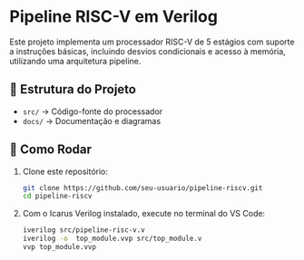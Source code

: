 # Pipeline RISC-V em Verilog

Este projeto implementa um processador RISC-V de 5 estágios com suporte a instruções básicas, incluindo desvios condicionais e acesso à memória, utilizando uma arquitetura pipeline.

## 📂 Estrutura do Projeto
- `src/` → Código-fonte do processador
- `docs/` → Documentação e diagramas

## 🚀 Como Rodar
1. Clone este repositório:
   ```bash
   git clone https://github.com/seu-usuario/pipeline-riscv.git
   cd pipeline-riscv

2. Com o Icarus Verilog instalado, execute no terminal do VS Code:
   ```bash
   iverilog src/pipeline-risc-v.v
   iverilog -o  top_module.vvp src/top_module.v
   vvp top_module.vvp